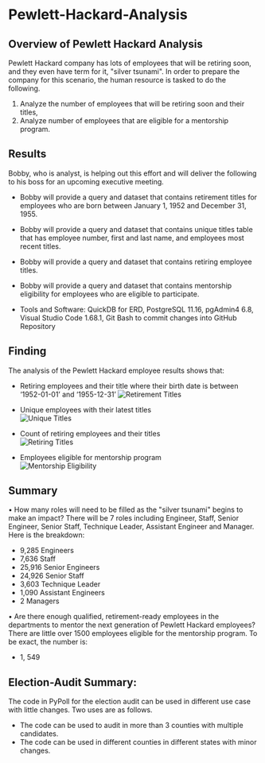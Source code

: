 # Pewlett-Hackard-Analysis

## Overview of Pewlett Hackard Analysis
Pewlett Hackard company has lots of employees that will be retiring soon, and they even have term for it, "silver tsunami". In order to prepare the company for this scenario, the human resource is tasked to do the following.
1.	Analyze the number of employees that will be retiring soon and their titles, 
2.	Analyze number of employees that are eligible for a mentorship program. 

## Results
Bobby, who is analyst, is helping out this effort and will deliver the following to his boss for an upcoming executive meeting.
- Bobby will provide a query and dataset that contains retirement titles for employees who are born between January 1, 1952 and December 31, 1955.
- Bobby will provide a query and dataset that contains unique titles table that has employee number, first and last name, and employees most recent titles.
- Bobby will provide a query and dataset that contains retiring employee titles. 
- Bobby will provide a query and dataset that contains mentorship eligibility for employees who are eligible to participate.

- Tools and Software: QuickDB for ERD, PostgreSQL 11.16, pgAdmin4 6.8, Visual Studio Code 1.68.1, 
Git Bash to commit changes into GitHub Repository

## Finding

The analysis of the Pewlett Hackard employee results shows that:
-  Retiring employees and their title where their birth date is between ‘1952-01-01’ and ‘1955-12-31’
 ![Retirement Titles](/Resources/Retirement_Titles.png)<br>

-  Unique employees with their latest titles<br>
 ![Unique Titles](/Resources/Unique_Titles.png)<br>

-  Count of retiring employees and their titles<br>
![Retiring Titles](/Resources/Retiring_Titles.png)<br>

- Employees eligible for mentorship program<br>
![Mentorship Eligibility](/Resources/Mentorship_Eligibility.png)<br>


## Summary

•	How many roles will need to be filled as the "silver tsunami" begins to make an impact?
There will be 7 roles including Engineer, Staff, Senior Engineer, Senior Staff, Technique Leader, Assistant Engineer and Manager. Here is the breakdown:
-	9,285 Engineers
-	7,636 Staff
-	25,916 Senior Engineers
-	24,926 Senior Staff
-	3,603 Technique Leader
-	1,090 Assistant Engineers
-	2 Managers

•	Are there enough qualified, retirement-ready employees in the departments to mentor the next generation of Pewlett Hackard employees?
There are little over 1500 employees eligible for the mentorship program. To be exact, the number is:
-	1, 549


 ## Election-Audit Summary:
The code in PyPoll for the election audit can be used in different use case with little changes. Two uses are as follows.
- The code can be used to audit in more than 3 counties with multiple candidates.
- The code can be used in different counties in different states with minor changes.
